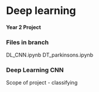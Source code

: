 # Deep learning
#### Year 2 Project
### Files in branch
DL_CNN.ipynb
DT_parkinsons.ipynb

### Deep Learning CNN
Scope of project - classifying 
